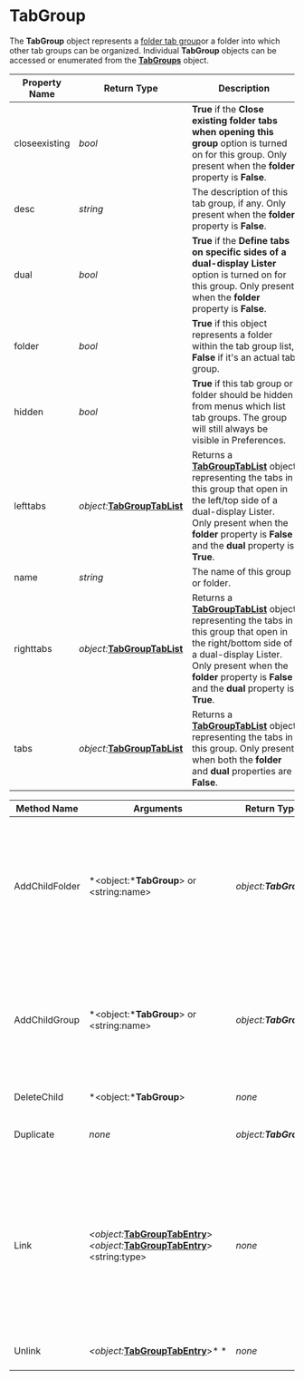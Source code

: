 # TabGroup

The **TabGroup** object represents a [folder tab group](/Manual/basic_concepts/the_lister/tabs/tab_groups.md)or a folder into which other tab groups can be organized. Individual **TabGroup** objects can be accessed or enumerated from the **[TabGroups](tabgroups.md)** object.

| Property Name | Return Type | Description |
| --- | --- | --- |
| closeexisting | *bool* | **True** if the **Close existing folder tabs when opening this group** option is turned on for this group. Only present when the **folder** property is **False**. |
| desc | *string* | The description of this tab group, if any. Only present when the **folder** property is **False**. |
| dual | *bool* | **True** if the **Define tabs on specific sides of a dual-display Lister** option is turned on for this group. Only present when the **folder** property is **False**. |
| folder | *bool* | **True** if this object represents a folder within the tab group list, **False** if it's an actual tab group. |
| hidden | *bool* | **True** if this tab group or folder should be hidden from menus which list tab groups. The group will still always be visible in Preferences. |
| lefttabs | *object:***[TabGroupTabList](tabgrouptablist.md)** | Returns a **[TabGroupTabList](tabgrouptablist.md)** object representing the tabs in this group that open in the left/top side of a dual-display Lister. Only present when the **folder** property is **False** and the **dual** property is **True**. |
| name | *string* | The name of this group or folder. |
| righttabs | *object:***[TabGroupTabList](tabgrouptablist.md)** | Returns a **[TabGroupTabList](tabgrouptablist.md)** object representing the tabs in this group that open in the right/bottom side of a dual-display Lister. Only present when the **folder** property is **False** and the **dual** property is **True**. |
| tabs | *object:***[TabGroupTabList](tabgrouptablist.md)** | Returns a **[TabGroupTabList](tabgrouptablist.md)** object representing the tabs in this group. Only present when both the **folder** and **dual** properties are **False**. |

| Method Name | **Arguments** | Return Type | Description |
| --- | --- | --- | --- |
| AddChildFolder | *\<object:***TabGroup**\> or \<string:name\> | *object:**TabGroup*** | Adds a new sub-folder to this tab group folder. Only available when the **folder** property is **True**. You can either provide a **TabGroup** object (which itself has the folder property set to **True**) or the name for the new folder. If the operation succeeds a **TabGroup** object is returned which represents the new folder. If the operation fails **False** is returned. |
| AddChildGroup | *\<object:***TabGroup**\> or \<string:name\> | *object:**TabGroup*** | Adds a new tab group to this tab group folder. Only available when the **folder** property is **True.** You can either provide a **TabGroup** object or the name for the new group. If the operation succeeds a **TabGroup** object is returned which represents the new tab group. If the operation fails **False** is returned. |
| DeleteChild | *\<object:***TabGroup**\> | *none* | Deletes the child item (folder or tab group). |
| Duplicate | *none* | *object:**TabGroup*** | Returns a duplicate of this tab group or folder. When it's returned the duplicate has not yet been added to a tab list. |
| Link | *\<object:***[TabGroupTabEntry](tabgrouptabentry.md)**\>  <br />*\<object:***[TabGroupTabEntry](tabgrouptabentry.md)**\>  <br />\<string:type\> | *none* | In a tab group that has specific left and right tabs specified, this method links together a tab from the left side and a tab from the right side. Only available if the **dual** property is set to **True**. You can provide **[TabGroupTabEntry](tabgrouptabentry.md)**objects or the index numbers of the tabs you want to link.<br /><br />The optional *type* parameter can be set to **"slave"** to specify that the tabs should be slaved to each other. |
| Unlink | *\<object:***[TabGroupTabEntry](tabgrouptabentry.md)**\>* * | *none* | Unlinks the specified tab from its partner. Only available if the **dual** property is set to **True**. |


